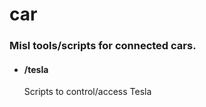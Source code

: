 # car

### Misl tools/scripts for connected cars.

- #### /tesla
  Scripts to control/access Tesla


